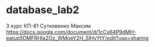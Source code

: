 # database_lab2

3 курс КП-81 Сутковенко Максим
https://docs.google.com/document/d/1cCs64P9dMH-eatup5DMFRHIa2Oz_WMoeY2H_SlHyYtY/edit?usp=sharing
